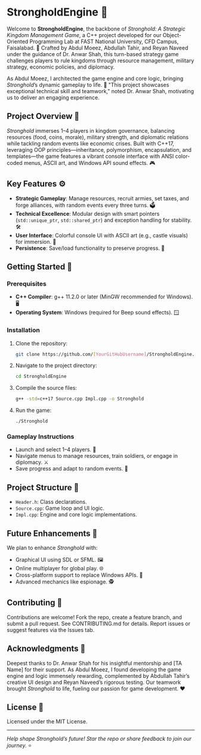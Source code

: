 # StrongholdEngine 🏰

Welcome to **StrongholdEngine**, the backbone of *Stronghold: A Strategic Kingdom Management Game*, a C++ project developed for our Object-Oriented Programming Lab at FAST National University, CFD Campus, Faisalabad. 🌟 Crafted by Abdul Moeez, Abdullah Tahir, and Reyan Naveed under the guidance of Dr. Anwar Shah, this turn-based strategy game challenges players to rule kingdoms through resource management, military strategy, economic policies, and diplomacy.

As Abdul Moeez, I architected the game engine and core logic, bringing *Stronghold*’s dynamic gameplay to life. 🚀 "This project showcases exceptional technical skill and teamwork," noted Dr. Anwar Shah, motivating us to deliver an engaging experience.

## Project Overview 📜

*Stronghold* immerses 1–4 players in kingdom governance, balancing resources (food, coins, morale), military strength, and diplomatic relations while tackling random events like economic crises. Built with C++17, leveraging OOP principles—inheritance, polymorphism, encapsulation, and templates—the game features a vibrant console interface with ANSI color-coded menus, ASCII art, and Windows API sound effects. 🎮

## Key Features ⚙️

- **Strategic Gameplay**: Manage resources, recruit armies, set taxes, and forge alliances, with random events every three turns. 🗳️
- **Technical Excellence**: Modular design with smart pointers (`std::unique_ptr`, `std::shared_ptr`) and exception handling for stability. 🛠️
- **User Interface**: Colorful console UI with ASCII art (e.g., castle visuals) for immersion. 🎨
- **Persistence**: Save/load functionality to preserve progress. 💾

## Getting Started 🏁

### Prerequisites

- **C++ Compiler**: g++ 11.2.0 or later (MinGW recommended for Windows). 🖥️
- **Operating System**: Windows (required for Beep sound effects). 🪟

### Installation

1. Clone the repository:

   ```bash
   git clone https://github.com/[YourGitHubUsername]/StrongholdEngine.git
   ```
2. Navigate to the project directory:

   ```bash
   cd StrongholdEngine
   ```
3. Compile the source files:

   ```bash
   g++ -std=c++17 Source.cpp Impl.cpp -o Stronghold
   ```
4. Run the game:

   ```bash
   ./Stronghold
   ```

### Gameplay Instructions

- Launch and select 1–4 players. 👥
- Navigate menus to manage resources, train soldiers, or engage in diplomacy. ⚔️
- Save progress and adapt to random events. 🔄

## Project Structure 📁

- `Header.h`: Class declarations.
- `Source.cpp`: Game loop and UI logic.
- `Impl.cpp`: Engine and core logic implementations.

## Future Enhancements 🔮

We plan to enhance *Stronghold* with:

- Graphical UI using SDL or SFML. 🖼️
- Online multiplayer for global play. 🌐
- Cross-platform support to replace Windows APIs. 🧩
- Advanced mechanics like espionage. 🕵️

## Contributing 🤝

Contributions are welcome! Fork the repo, create a feature branch, and submit a pull request. See CONTRIBUTING.md for details. Report issues or suggest features via the Issues tab.

## Acknowledgments 🙏

Deepest thanks to Dr. Anwar Shah for his insightful mentorship and \[TA Name\] for their support. As Abdul Moeez, I found developing the game engine and logic immensely rewarding, complemented by Abdullah Tahir’s creative UI design and Reyan Naveed’s rigorous testing. Our teamwork brought *Stronghold* to life, fueling our passion for game development. ❤️

## License 📄

Licensed under the MIT License.

---

*Help shape Stronghold’s future! Star the repo or share feedback to join our journey.* ⭐